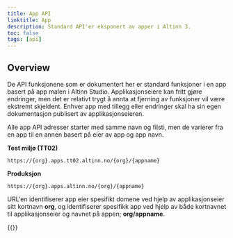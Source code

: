 ```yaml
---
title: App API
linktitle: App
description: Standard API'er eksponert av apper i Altinn 3.
toc: false
tags: [api]
---
```


## Overview

De API funksjonene som er dokumentert her er standard funksjoner i en app basert på app malen i Altinn Studio. Applikasjonseiere kan fritt gjøre endringer, men det er relativt trygt å annta at fjerning av funksjoner vil være ekstremt skjeldent. Enhver app med tillegg eller endringer skal ha sin egen dokumentasjon publisert av applikasjonseieren.

Alle app API adresser starter med samme navn og filsti, men de varierer fra en app til en annen basert på eier av app og app navn.

**Test miljø (TT02)**
```http
https://{org}.apps.tt02.altinn.no/{org}/{appname}
```

**Produksjon**
```http
https://{org}.apps.altinn.no/{org}/{appname}
```

URL'en identifiserer app eier spesifikt domene ved hjelp av applikasjonseier sitt kortnavn **org**, og identifiserer spesifikk app ved hjelp av både kortnavnet til applikasjonseier og navnet på appen; **org/appname**.

{{<children>}}
